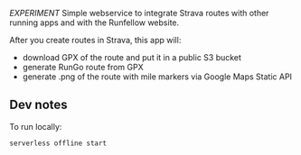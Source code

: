 *EXPERIMENT* Simple webservice to integrate Strava routes with other running apps and with the Runfellow website.

After you create routes in Strava, this app will:

- download GPX of the route and put it in a public S3 bucket
- generate RunGo route from GPX
- generate .png of the route with mile markers via Google Maps Static API

## Dev notes

To run locally:

    serverless offline start


